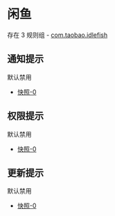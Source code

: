 # 闲鱼

存在 3 规则组 - [com.taobao.idlefish](/src/apps/com.taobao.idlefish.ts)

## 通知提示

默认禁用

- [快照-0](https://i.gkd.li/i/13538351)

## 权限提示

默认禁用

- [快照-0](https://i.gkd.li/i/13620277)

## 更新提示

默认禁用

- [快照-0](https://i.gkd.li/i/13832272)
